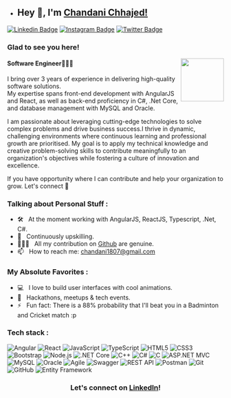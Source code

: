 - ## Hey 👋, I'm [Chandani Chhajed!](https://www.linkedin.com/in/chandani-vijaychhajed/)
  
[![Linkedin Badge](https://img.shields.io/badge/LinkedIn-0077B5?style=for-the-badge&logo=linkedin&logoColor=white)](https://www.linkedin.com/in/chandani-vijaychhajed/)
[![Instagram Badge](https://img.shields.io/badge/Instagram-E1306C?style=for-the-badge&logo=instagram&logoColor=white)](https://www.instagram.com/chandani_chhajed_surana/)
[![Twitter Badge](https://img.shields.io/badge/Twitter-1DA1F2?style=for-the-badge&logo=twitter&logoColor=white)](https://x.com/Chandani1807)



### Glad to see you here! 
<img align="right" width="100" alt="" src="assets/rzp.gif" />

#### Software Engineer👨🏻‍💻 <br>
I bring over 3 years of experience in delivering high-quality software solutions. <br> My expertise spans front-end development with AngularJS and React, as well as back-end proficiency in C#, .Net Core, and database management with MySQL and Oracle.

I am passionate about leveraging cutting-edge technologies to solve complex problems and drive business success.I thrive in dynamic, challenging environments where continuous learning and professional growth are prioritised. My goal is to apply my technical knowledge and creative problem-solving skills to contribute meaningfully to an organization's objectives while fostering a culture of innovation and excellence.

If you have opportunity where I can contribute and help your organization to grow. Let's connect 🚀

### Talking about Personal Stuff :

- 🛠 &nbsp; At the moment working with AngularJS, ReactJS, Typescript, .Net, C#.
- 👀 &nbsp; Continuously upskilling.
- 👨🏻‍💻 &nbsp; All my contribution on [Github](https://github.com/ChandaniChhajed96) are genuine.
- 📫 &nbsp; How to reach me: chandani1807@gmail.com

### My Absolute Favorites :

- 💻 &nbsp; I love to build user interfaces with cool animations.
- 🍕 &nbsp; Hackathons, meetups & tech events.
- ⚡ &nbsp; Fun fact: There is a 88% probability that I'll beat you in a Badminton and Cricket match :p

### Tech stack : <br />

![Angular](https://img.shields.io/badge/angular-%23DD0031.svg?style=for-the-badge&logo=angular&logoColor=white)
![React](https://img.shields.io/badge/react-%2320232a.svg?style=for-the-badge&logo=react&logoColor=%2361DAFB)
![JavaScript](https://img.shields.io/badge/javascript-%23323330.svg?style=for-the-badge&logo=javascript&logoColor=%23F7DF1E)
![TypeScript](https://img.shields.io/badge/typescript-%23007ACC.svg?style=for-the-badge&logo=typescript&logoColor=white)
![HTML5](https://img.shields.io/badge/html5-%23E34F26.svg?style=for-the-badge&logo=html5&logoColor=white)
![CSS3](https://img.shields.io/badge/css3-%231572B6.svg?style=for-the-badge&logo=css3&logoColor=white)
![Bootstrap](https://img.shields.io/badge/bootstrap-%23563D7C.svg?style=for-the-badge&logo=bootstrap&logoColor=white)
![Node.js](https://img.shields.io/badge/node.js-%2343853D.svg?style=for-the-badge&logo=node-dot-js&logoColor=white)
![.NET Core](https://img.shields.io/badge/.NET_Core-%23512BD4.svg?style=for-the-badge&logo=dotnet&logoColor=white)
![C++](https://img.shields.io/badge/c++-%2300599C.svg?style=for-the-badge&logo=c%2B%2B&logoColor=white)
![C#](https://img.shields.io/badge/c%23-%23239120.svg?style=for-the-badge&logo=c-sharp&logoColor=white)
![C](https://img.shields.io/badge/c-%2300599C.svg?style=for-the-badge&logo=c&logoColor=white)
![ASP.NET MVC](https://img.shields.io/badge/asp.net%20mvc-%235C2D91.svg?style=for-the-badge&logo=dot-net&logoColor=white)
![MySQL](https://img.shields.io/badge/mysql-%234479A1.svg?style=for-the-badge&logo=mysql&logoColor=white)
![Oracle](https://img.shields.io/badge/oracle-%23F00000.svg?style=for-the-badge&logo=oracle&logoColor=white)
![Agile](https://img.shields.io/badge/agile-%2300C7B7.svg?style=for-the-badge&logo=agile&logoColor=white)
![Swagger](https://img.shields.io/badge/swagger-%2385EA2D.svg?style=for-the-badge&logo=swagger&logoColor=black)
![REST API](https://img.shields.io/badge/rest%20api-%23000000.svg?style=for-the-badge&logo=rest-api&logoColor=white)
![Postman](https://img.shields.io/badge/postman-%23FF6C37.svg?style=for-the-badge&logo=postman&logoColor=white)
![Git](https://img.shields.io/badge/git-%23F05033.svg?style=for-the-badge&logo=git&logoColor=white)
![GitHub](https://img.shields.io/badge/github-%23121011.svg?style=for-the-badge&logo=github&logoColor=white)
![Entity Framework](https://img.shields.io/badge/Entity%20Framework-%237A57D1.svg?style=for-the-badge&logo=.net&logoColor=white)

  
  
<div align="center">

### Let's connect on [LinkedIn](https://www.linkedin.com/in/chandani-vijaychhajed/)!

</div>

<!---
ChandaniChhajed96/ChandaniChhajed96 is a ✨ special ✨ repository because its `README.md` (this file) appears on your GitHub profile.
You can click the Preview link to take a look at your changes.
--->
